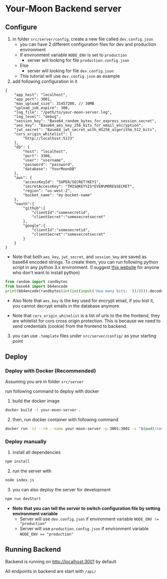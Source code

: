# Your-Moon Backend server

## Configure

1. in folder `src/server/config`, create a new file called `dev.config.json`
   * you can have 2 different configuration files for dev and production environment
   * If environment variable `NODE_ENV` is set to `production`
     * server will looking for file `production.config.json`
   * Else
     * server will looking for file `dev.config.json`
   * This tutorial will use `dev.config.json` as example
2. add following configuration in it

```jsonc
{
    "app_host": "localhost",
    "app_port": 3001,
    "max_upload_size": 31457280, // 30MB
    "upload_job_expire": 300,
    "log_file": "/path/to/your-moon-server.log",
    "log_level": "debug",
    "session_key": "Base64_random_bytes_for_express_session_secret",
    "aes_key": "Base64_aes_key_256_bits_for_email_encryption",
    "jwt_secret": "Base64_jwt_secret_with_HS256_algorithm_512_bits",
    "cors_origin_whitelist": [
        "http://localhost:5173"
    ],
    "db": {
        "host": "localhost",
        "port": 3306,
        "user": "username",
        "password": "password",
        "database": "YourMoonDB"
    },
    "aws": {
        "accessKeyId": "SUPER/SECRET?KEY1",
        "secretAccessKey": "THIS@KEY%IS*EVEN%MORE$SECRET",
        "region": "us-west-2",
        "bucket_name": "my-bucket-name"
    },
    "oauth":{
        "github":{
            "clientId":"somesecretid",
            "clientSecret":"somesecretsecret"
        },
        "google":{
            "clientId":"somesecretid",
            "clientSecret":"somesecretsecret"
        }
    }
}
```

* Note that both `aes_key`, `jwt_secret`, and `session_key` are saved as base64 encoded strings. To create them, you can run following python script in any python 3.x environment. (I suggest [this website](https://www.programiz.com/python-programming/online-compiler/) for anyone who don't want to install python)

```py
from random import randbytes
from base64 import b64encode
print(b64encode(randbytes(int(int(input('How many bits: '))/8))).decode('utf-8'))
```

* Also Note that `aes_key` is the key used for encrypt email, if you lost it, you cannot decrypt emails in the database anymore.

* Note that `cors_origin_whitelist` is a list of urls to the the frontend, they are whitelist for cors cross origin protection. This is because we need to send credentials (cookie) from the frontend to backend.

3. you can use `.template` files under `src/server/config/` as your starting point


## Deploy

### Deploy with Docker (Recommended)

Assuming you are in folder `src/server`

run following command to deploy with docker

1. build the docker image

```sh
docker build -t your-moon-server .
```

2. then, run docker container with following command

```sh
docker run -it --rm --name your-moon-server -p 3001:3001 -v "$(pwd)/config:/src/config" -v "$(pwd)/uploadedImages:/src/uploadedImages" your-moon-server
```

### Deploy manually

1. install all dependencies

```sh
npm install
```

2. run the server with

```sh
node index.js
```

3. you can also deploy the server for development

```sh
npm run devStart
```

* **Note that you can tell the server to switch configuration file by setting environment variable**
  * Server will use `dev.config.json` if environment variable `NODE_ENV != "production"`
  * Server will use `production.config.json` if environment variable `NODE_ENV == "production"`

## Running Backend

Backend is running on [http://localhost:3001](http://localhost:3001) by default

All endpoints in backend are start with `/api/`

